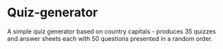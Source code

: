 # Quiz-generator
A simple quiz generator based on country capitals - produces 35 quizzes and answer sheets each with 50 questions presented in a random order.
